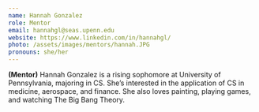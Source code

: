 ```yaml
---
name: Hannah Gonzalez 
role: Mentor
email: hannahgl@seas.upenn.edu
website: https://www.linkedin.com/in/hannahgl/
photo: /assets/images/mentors/hannah.JPG
pronouns: she/her
---
```



**(Mentor)** Hannah Gonzalez is a rising sophomore at University of Pennsylvania, majoring in CS. She’s interested in the application of CS in medicine, aerospace, and finance. She also loves painting, playing games, and watching The Big Bang Theory.
